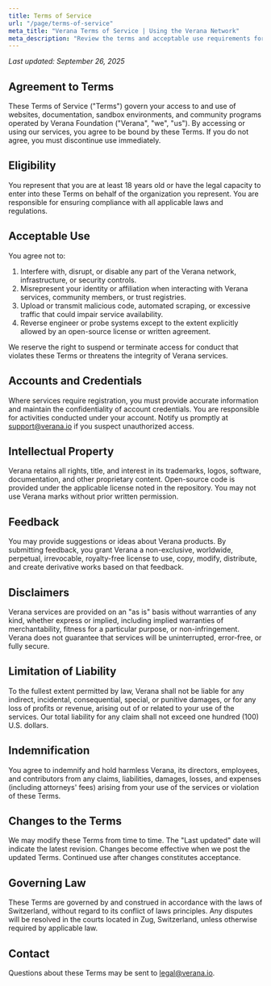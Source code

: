 ```yaml
---
title: Terms of Service
url: "/page/terms-of-service"
meta_title: "Verana Terms of Service | Using the Verana Network"
meta_description: "Review the terms and acceptable use requirements for exploring the Verana trust network, developer playground, and community resources."
---
```


_Last updated: September 26, 2025_

## Agreement to Terms

These Terms of Service ("Terms") govern your access to and use of websites, documentation, sandbox environments, and community programs operated by Verana Foundation ("Verana", "we", "us"). By accessing or using our services, you agree to be bound by these Terms. If you do not agree, you must discontinue use immediately.

## Eligibility

You represent that you are at least 18 years old or have the legal capacity to enter into these Terms on behalf of the organization you represent. You are responsible for ensuring compliance with all applicable laws and regulations.

## Acceptable Use

You agree not to:

1. Interfere with, disrupt, or disable any part of the Verana network, infrastructure, or security controls.
2. Misrepresent your identity or affiliation when interacting with Verana services, community members, or trust registries.
3. Upload or transmit malicious code, automated scraping, or excessive traffic that could impair service availability.
4. Reverse engineer or probe systems except to the extent explicitly allowed by an open-source license or written agreement.

We reserve the right to suspend or terminate access for conduct that violates these Terms or threatens the integrity of Verana services.

## Accounts and Credentials

Where services require registration, you must provide accurate information and maintain the confidentiality of account credentials. You are responsible for activities conducted under your account. Notify us promptly at support@verana.io if you suspect unauthorized access.

## Intellectual Property

Verana retains all rights, title, and interest in its trademarks, logos, software, documentation, and other proprietary content. Open-source code is provided under the applicable license noted in the repository. You may not use Verana marks without prior written permission.

## Feedback

You may provide suggestions or ideas about Verana products. By submitting feedback, you grant Verana a non-exclusive, worldwide, perpetual, irrevocable, royalty-free license to use, copy, modify, distribute, and create derivative works based on that feedback.

## Disclaimers

Verana services are provided on an "as is" basis without warranties of any kind, whether express or implied, including implied warranties of merchantability, fitness for a particular purpose, or non-infringement. Verana does not guarantee that services will be uninterrupted, error-free, or fully secure.

## Limitation of Liability

To the fullest extent permitted by law, Verana shall not be liable for any indirect, incidental, consequential, special, or punitive damages, or for any loss of profits or revenue, arising out of or related to your use of the services. Our total liability for any claim shall not exceed one hundred (100) U.S. dollars.

## Indemnification

You agree to indemnify and hold harmless Verana, its directors, employees, and contributors from any claims, liabilities, damages, losses, and expenses (including attorneys' fees) arising from your use of the services or violation of these Terms.

## Changes to the Terms

We may modify these Terms from time to time. The "Last updated" date will indicate the latest revision. Changes become effective when we post the updated Terms. Continued use after changes constitutes acceptance.

## Governing Law

These Terms are governed by and construed in accordance with the laws of Switzerland, without regard to its conflict of laws principles. Any disputes will be resolved in the courts located in Zug, Switzerland, unless otherwise required by applicable law.

## Contact

Questions about these Terms may be sent to legal@verana.io.
